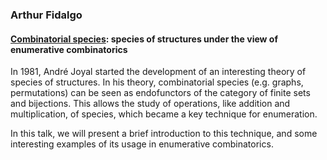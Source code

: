 ### Arthur Fidalgo
#### [Combinatorial species](https://en.wikipedia.org/wiki/Combinatorial_species): species of structures under the view of enumerative combinatorics

In 1981, André Joyal started the development of an interesting theory of species of structures.
In his theory, combinatorial species (e.g. graphs, permutations) can be seen
as endofunctors of the category of finite sets and bijections.
This allows the study of operations, like addition and multiplication, of species,
which became a key technique for enumeration.

In this talk, we will present a brief introduction to this technique,
and some interesting examples of its usage in enumerative combinatorics.

